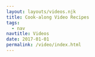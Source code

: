 ```yaml
---
layout: layouts/videos.njk
title: Cook-along Video Recipes
tags:
  - nav
navtitle: Videos
date: 2017-01-01
permalink: /video/index.html
---
```


